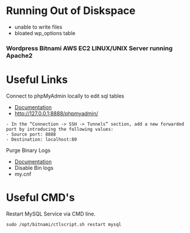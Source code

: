 # Running Out of Diskspace 

- unable to write files
- bloated wp_options table 

### Wordpress Bitnami AWS EC2 LINUX/UNIX Server running Apache2

# Useful Links

Connect to phpMyAdmin locally to edit sql tables
* [Documentation](https://docs.bitnami.com/virtual-machine/faq/get-started/access-phpmyadmin/)
* http://127.0.0.1:8888/phpmyadmin/ 

```
- In the “Connection -> SSH -> Tunnels” section, add a new forwarded port by introducing the following values:
- Source port: 8888
- Destination: localhost:80
```

Purge Binary Logs
* [Documentation](https://dev.mysql.com/doc/refman/5.6/en/purge-binary-logs.html)
* Disable Bin logs
* my.cnf

# Useful CMD's

Restart MySQL Service via CMD line.
 
```
sudo /opt/bitnami/ctlscript.sh restart mysql
```
